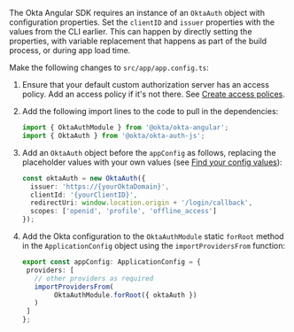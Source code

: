 The Okta Angular SDK requires an instance of an `OktaAuth` object with configuration properties. Set the `clientID` and `issuer` properties with the values from the CLI earlier. This can happen by directly setting the properties, with variable replacement that happens as part of the build process, or during app load time.

Make the following changes to `src/app/app.config.ts`:

1. Ensure that your default custom authorization server has an access policy. Add an access policy if it's not there. See [Create access polices](https://help.okta.com/okta_help.htm?type=oie&id=ext-create-access-policies).

1. Add the following import lines to the code to pull in the dependencies:

   ```ts
   import { OktaAuthModule } from '@okta/okta-angular';
   import { OktaAuth } from '@okta/okta-auth-js';
   ```

2. Add an `OktaAuth` object before the `appConfig` as follows, replacing the placeholder values with your own values (see [Find your config values](/docs/guides/sign-into-spa-redirect/angular/main/#find-your-config-values)):

   ```ts
   const oktaAuth = new OktaAuth({
     issuer: 'https://{yourOktaDomain}',
     clientId: '{yourClientID}',
     redirectUri: window.location.origin + '/login/callback',
     scopes: ['openid', 'profile', 'offline_access']
   });
   ```

3. Add the Okta configuration to the `OktaAuthModule` static `forRoot` method in the `ApplicationConfig` object using the `importProvidersFrom` function:

   ```ts
   export const appConfig: ApplicationConfig = {
    providers: [
      // other providers as required
      importProvidersFrom(
           OktaAuthModule.forRoot({ oktaAuth })
      )
    ]
   };
   ```
